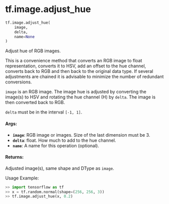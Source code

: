 <div itemscope itemtype="http://developers.google.com/ReferenceObject">
<meta itemprop="name" content="tf.image.adjust_hue" />
<meta itemprop="path" content="Stable" />
</div>

# tf.image.adjust_hue

``` python
tf.image.adjust_hue(
    image,
    delta,
    name=None
)
```

Adjust hue of RGB images.

This is a convenience method that converts an RGB image to float
representation, converts it to HSV, add an offset to the hue channel, converts
back to RGB and then back to the original data type. If several adjustments
are chained it is advisable to minimize the number of redundant conversions.

`image` is an RGB image.  The image hue is adjusted by converting the
image(s) to HSV and rotating the hue channel (H) by
`delta`.  The image is then converted back to RGB.

`delta` must be in the interval `[-1, 1]`.

#### Args:

* <b>`image`</b>: RGB image or images. Size of the last dimension must be 3.
* <b>`delta`</b>: float.  How much to add to the hue channel.
* <b>`name`</b>: A name for this operation (optional).


#### Returns:

  Adjusted image(s), same shape and DType as `image`.

Usage Example:
  ```python
  >> import tensorflow as tf
  >> x = tf.random.normal(shape=(256, 256, 3))
  >> tf.image.adjust_hue(x, 0.2)
  ```